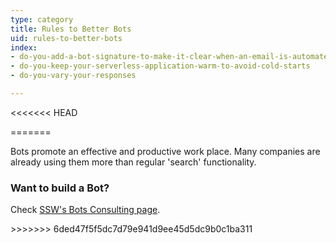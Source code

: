 ```yaml
---
type: category
title: Rules to Better Bots
uid: rules-to-better-bots
index:
- do-you-add-a-bot-signature-to-make-it-clear-when-an-email-is-automated
- do-you-keep-your-serverless-application-warm-to-avoid-cold-starts
- do-you-vary-your-responses

---
```

<<<<<<< HEAD

=======
<p>Bots promote an effective and productive work place. Many companies are already using them more than regular&#160;'search' functionality.</p><h3 class="ssw15-rteElement-H3">Want&#160;to build a Bot?&#160;</h3><p>Check&#160;<a href="https&#58;//www.ssw.com.au/ssw/Consulting/Bots.aspx">SSW's Bots Consulting page​</a>.<br></p>
>>>>>>> 6ded47f5f5dc7d79e941d9ee45d5dc9b0c1ba311
<p>​<br><br></p>

